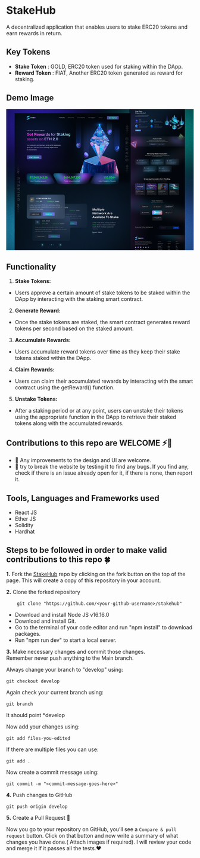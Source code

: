 # StakeHub

A decentralized application that enables users to stake ERC20 tokens and earn rewards in return.

## Key Tokens

- **Stake Token** : GOLD, ERC20 token used for staking within the DApp.
- **Reward Token** : FIAT, Another ERC20 token generated as reward for staking.

## Demo Image

![Demo-Image](./stakehub-demo.png)

## Functionality

1. **Stake Tokens:**
* Users approve a certain amount of stake tokens to be staked within the DApp by interacting with the staking smart contract.

2. **Generate Reward:**
* Once the stake tokens are staked, the smart contract generates reward tokens per second based on the staked amount.

3. **Accumulate Rewards:**
* Users accumulate reward tokens over time as they keep their stake tokens staked within the DApp.

4. **Claim Rewards:**
* Users can claim their accumulated rewards by interacting with the smart contract using the getReward() function.

5. **Unstake Tokens:**
* After a staking period or at any point, users can unstake their tokens using the appropriate function in the DApp to retrieve their staked tokens along with the accumulated rewards.

## Contributions to this repo are WELCOME ⚡👋

* :art: Any improvements to the design and UI are welcome.
* :hammer: try to break the website by testing it to find any bugs. If you find any, check if there is an issue already open for it, if there is none, then report it.

## Tools, Languages and Frameworks used

* React JS
* Ether JS
* Solidity
* Hardhat

## Steps to be followed in order to make valid contributions to this repo 🍀

**1.** Fork the [StakeHub](https://github.com/mrinnnmoy/stakehub) repo by clicking on the fork button on the top of the page. This will create a copy of this repository in your account.

**2.** Clone the forked repository

        git clone "https://github.com/<your-github-username>/stakehub"

* Download and install Node JS v16.16.0
* Download and install Git.
* Go to the terminal of your code editor and run "npm install" to download packages.
* Run "npm run dev" to start a local server.

**3.** Make necessary changes and commit those changes. <br />
Remember never push anything to the Main branch. <br />

Always change your branch to "develop" using:

    git checkout develop

Again check your current branch using:

    git branch

It should point \*develop

Now add your changes using:

    git add files-you-edited

If there are multiple files you can use:

    git add .

Now create a commit message using:

    git commit -m "<commit-message-goes-here>"

**4.** Push changes to GitHub

    git push origin develop

**5.** Create a Pull Request 👋<br>

Now you go to your repository on GitHub, you’ll see a `Compare & pull request` button. Click on that button and now write a summary of what changes you have done.( Attach images if required). I will review your code and merge it if it passes all the tests.❤️